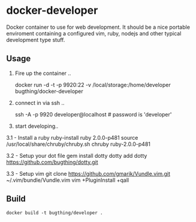 docker-developer
================

Docker container to use for web development. It should be a nice portable enviroment
containing a configured vim, ruby, nodejs and other typical development type stuff.

## Usage

1. Fire up the container .. 

    docker run -d -t -p 9920:22 -v /local/storage:/home/developer bugthing/docker-developer

2. connect in via ssh ..

    ssh -A -p 9920 developer@localhost  # password is 'developer'

3. start developing..

  3.1 - Install a ruby
    ruby-install ruby 2.0.0-p481
    source /usr/local/share/chruby/chruby.sh
    chruby ruby-2.0.0-p481

  3.2 - Setup your dot file
    gem install dotty
    dotty add dotty https://github.com/bugthing/dotty.git
   
  3.3 - Setup vim
    git clone https://github.com/gmarik/Vundle.vim.git ~/.vim/bundle/Vundle.vim
    vim +PluginInstall +qall

## Build

    docker build -t bugthing/developer .
